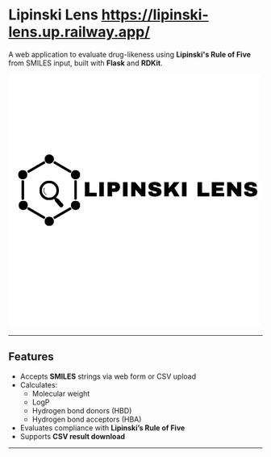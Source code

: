# Lipinski Lens https://lipinski-lens.up.railway.app/

A web application to evaluate drug-likeness using **Lipinski's Rule of Five** from SMILES input, built with **Flask** and **RDKit**.

![Lipinski Lens Banner](/assets/LL1.png)

---

## Features

- Accepts **SMILES** strings via web form or CSV upload
- Calculates:
  - Molecular weight
  - LogP
  - Hydrogen bond donors (HBD)
  - Hydrogen bond acceptors (HBA)
- Evaluates compliance with **Lipinski’s Rule of Five**
- Supports **CSV result download**

---


